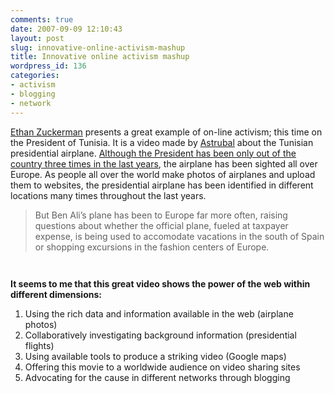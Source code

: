 ```yaml
---
comments: true
date: 2007-09-09 12:10:43
layout: post
slug: innovative-online-activism-mashup
title: Innovative online activism mashup
wordpress_id: 136
categories:
- activism
- blogging
- network
---
```


[Ethan Zuckerman](http://www.ethanzuckerman.com/blog/2007/09/08/lessons-in-digital-advocacy/) presents a great example of on-line activism; this time on the President of Tunisia. It is a video made by [Astrubal](http://astrubal.nawaat.org/2007/08/29/tunisie-avion-presidentiel/) about the Tunisian presidential airplane. [Although the President has been only out of the country three times in the last years](http://www.globalvoicesonline.org/2007/08/30/arabeyes-who-is-using-the-tunisian-presidential-airplane/), the airplane has been sighted all over Europe. As people all over the world make photos of airplanes and upload them to websites,  the presidential airplane has been identified in different locations many times throughout the last years.


> But Ben Ali’s plane has been to Europe far more often, raising questions about whether the official plane, fueled at taxpayer expense, is being used to accomodate vacations in the south of Spain or shopping excursions in the fashion centers of Europe.


`
`

**It seems to me that this great video shows the power of the web within different dimensions:**




  1. Using the rich data and information available in the web (airplane photos)
  2. Collaboratively investigating background information (presidential flights)
  3. Using available tools to produce a striking video (Google maps)
  4. Offering this movie to a worldwide audience on video sharing sites
  5. Advocating for the cause in different networks through blogging
